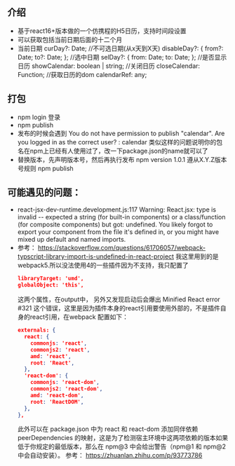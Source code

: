 ## 介绍
- 基于react16+版本做的一个仿携程的H5日历，支持时间段设置
- 可以获取包括当前日期后面的十二个月
- 当前日期
  curDay?: Date;
  //不可选日期(从x天到X天)
  disableDay?: {
    from?: Date;
    to?: Date;
  };
  //选中日期
  selDay?: {
    from: Date;
    to: Date;
  };
  //是否显示日历
  showCalendar: boolean | string;
  //关闭日历
  closeCalendar: Function;
  //获取日历的dom
  calendarRef: any;

## 打包
- npm login 登录
- npm publish 
- 发布的时候会遇到
  You do not have permission to publish "calendar". Are you logged in as the correct user? : calendar
  类似这样的问题说明你的包名在npm上已经有人使用过了，改一下package.json的name就可以了
- 替换版本，先声明版本号，然后再执行发布
  npm version  1.0.1  遵从X.Y.Z版本号规则
  npm publish 
## 可能遇见的问题：
- react-jsx-dev-runtime.development.js:117 Warning: React.jsx: type is invalid -- expected a string (for built-in components) or a class/function (for composite components) but got: undefined. You likely forgot to export your component from the file it's defined in, or you might have mixed up default and named imports.
- 参考：
  https://stackoverflow.com/questions/61706057/webpack-typscript-library-import-is-undefined-in-react-project 
  我这里用到的是webpack5.所以没法使用4的一些插件因为不支持，我只配置了
    ```json
    libraryTarget: 'umd',
    globalObject: 'this',
    ```
  这两个属性，在output中，
  另外又发现启动后会爆出
   Minified React error #321
  这个错误，这里是因为插件本身的react引用要使用外部的，不是插件自身的react引用，在webpack 配置如下：
    ```json
    externals: {
      react: {
        commonjs: 'react',
        commonjs2: 'react',
        amd: 'react',
        root: 'React',
      },
      'react-dom': {
        commonjs: 'react-dom',
        commonjs2: 'react-dom',
        amd: 'react-dom',
        root: 'ReactDOM',
      },
    },
    ```
  此外可以在 package.json 中为 react 和 react-dom 添加同伴依赖 peerDependencies 的映射，这是为了检测宿主环境中这两项依赖的版本如果低于你规定的最低版本，那么在 npm@3 中会给出警告（npm@1 和 npm@2 中会自动安装）。
  参考：
  https://zhuanlan.zhihu.com/p/93773786
